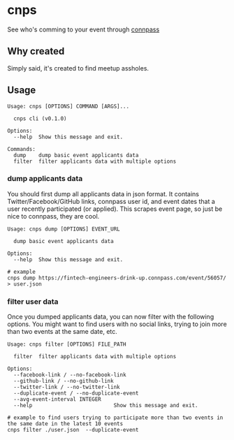 # cnps

See who's comming to your event through [connpass](https://connpass.com/)

## Why created

Simply said, it's created to find meetup assholes.


## Usage

```
Usage: cnps [OPTIONS] COMMAND [ARGS]...

  cnps cli (v0.1.0)

Options:
  --help  Show this message and exit.

Commands:
  dump    dump basic event applicants data
  filter  filter applicants data with multiple options
```

### dump applicants data

You should first dump all applicants data in json format. It contains Twitter/Facebook/GitHub links, connpass user id, and event dates that a user recently participated (or applied). This scrapes event page, so just be nice to connpass, they are cool.

```
Usage: cnps dump [OPTIONS] EVENT_URL

  dump basic event applicants data

Options:
  --help  Show this message and exit.
```


```console
# example
cnps dump https://fintech-engineers-drink-up.connpass.com/event/56057/ > user.json
```


### filter user data

Once you dumped applicants data, you can now filter with the following options. You might want to find users with no social links, trying to join more than two events at the same date, etc.

```
Usage: cnps filter [OPTIONS] FILE_PATH

  filter  filter applicants data with multiple options

Options:
  --facebook-link / --no-facebook-link
  --github-link / --no-github-link
  --twitter-link / --no-twitter-link
  --duplicate-event / --no-duplicate-event
  --avg-event-interval INTEGER
  --help                          Show this message and exit.
```

```console
# example to find users trying to participate more than two events in the same date in the latest 10 events
cnps filter ./user.json  --duplicate-event
```
